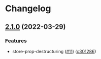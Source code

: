 # Changelog

## [2.1.0](https://github.com/tivac/eslint-plugin-svelte/compare/eslint-plugin-svelte-v2.0.0...eslint-plugin-svelte-v2.1.0) (2022-03-29)


### Features

* store-prop-destructuring ([#11](https://github.com/tivac/eslint-plugin-svelte/issues/11)) ([c301286](https://github.com/tivac/eslint-plugin-svelte/commit/c30128666fd04c470a1b9081ee8b9c7235c5f186))
